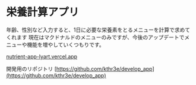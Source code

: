 # 栄養計算アプリ
年齢、性別など入力すると、1日に必要な栄養素をとるメニューを計算で求めてくれます
現在はマクドナルドのメニューのみですが、今後のアップデートでメニューや機能を増やしていくつもりです。

[nutrient-app-lyart.vercel.app](nutrient-app-lyart.vercel.app)

開発用のリポジトリ
[https://github.com/kthr3e/develop_app](https://github.com/kthr3e/develop_app)
